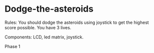 # Dodge-the-asteroids

Rules: You should dodge the asteroids using joystick to get the highest score possible. You have 3 lives.

Components: LCD, led matrix, joystick.

Phase 1
